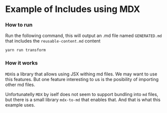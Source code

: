 # Example of Includes using MDX

### How to run
Run the following command, this will output an .md file named `GENERATED.md` that includes the `reusable-content.md` content

```bash
yarn run transform
```

### How it works

`MDX`is a library that allows using JSX withing md files. We may want to use this features. But one feature interesting to us is the posibility of importing other md files.

Unfortunatelly `MDX` by iself does not seem to support bundling into `md` files, but there is a small library `mdx-to-md` that enables that. And that is what this example uses.
